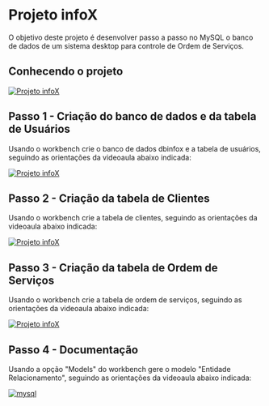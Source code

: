 # Projeto infoX
O objetivo deste projeto é desenvolver passo a passo no MySQL o banco de dados de um sistema desktop para controle de Ordem de Serviços.

## Conhecendo o projeto
[![Projeto infoX](http://img.youtube.com/vi/eA4WjjkzK3c/0.jpg)](http://www.youtube.com/watch?v=eA4WjjkzK3c "Assistir")

## Passo 1 - Criação do banco de dados e da tabela de Usuários
Usando o workbench crie o banco de dados dbinfox e a tabela de usuários, seguindo as orientações da videoaula abaixo indicada:

[![Projeto infoX](http://img.youtube.com/vi/VMzEqwKjUDE/0.jpg)](http://www.youtube.com/watch?v=VMzEqwKjUDE "Assistir")

## Passo 2 - Criação da tabela de Clientes
Usando o workbench crie a tabela de clientes, seguindo as orientações da videoaula abaixo indicada:

[![Projeto infoX](http://img.youtube.com/vi/vZo2c4kNXxM/0.jpg)](http://www.youtube.com/watch?v=vZo2c4kNXxM "Assistir")

## Passo 3 - Criação da tabela de Ordem de Serviços
Usando o workbench crie a tabela de ordem de serviços, seguindo as orientações da videoaula abaixo indicada:

[![Projeto infoX](http://img.youtube.com/vi/AHbmgF1TSgQ/0.jpg)](http://www.youtube.com/watch?v=AHbmgF1TSgQ "Assistir")

## Passo 4 - Documentação
Usando a opção "Models" do workbench gere o modelo "Entidade Relacionamento", seguindo as orientações da videoaula abaixo indicada:

[![mysql](http://img.youtube.com/vi/t7sNnB1TvEs/0.jpg)](http://www.youtube.com/watch?v=t7sNnB1TvEs "Assistir")
